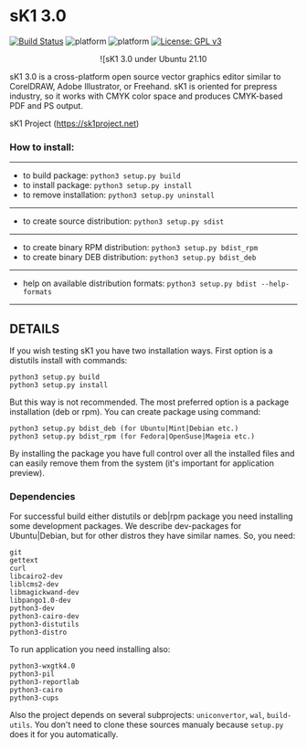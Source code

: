 # sK1 3.0

[![Build Status](https://app.travis-ci.com/sk1project/sk1-wx.svg?branch=master)](https://app.travis-ci.com/sk1project/sk1-wx) ![platform](https://img.shields.io/badge/platform-Linux-blue.svg) ![platform](https://img.shields.io/badge/platform-Windows-blue.svg) [![License: GPL v3](https://img.shields.io/badge/License-GPLv3-blue.svg)](https://www.gnu.org/licenses/gpl-3.0)

<center>

![sK1 3.0 under Ubuntu 21.10

</center>

sK1 3.0 is a cross-platform open source vector graphics editor similar to CorelDRAW, 
Adobe Illustrator, or Freehand. sK1 is oriented for prepress industry, 
so it works with CMYK color space and produces CMYK-based PDF and PS output.

sK1 Project (https://sk1project.net)

### How to install: 

---

* to build package:   `python3 setup.py build`
* to install package:   `python3 setup.py install`
* to remove installation: `python3 setup.py uninstall`

---

* to create source distribution:   `python3 setup.py sdist`

---

* to create binary RPM distribution:  `python3 setup.py bdist_rpm`
* to create binary DEB distribution:  `python3 setup.py bdist_deb`

---

* help on available distribution formats: `python3 setup.py bdist --help-formats`

---


## DETAILS

If you wish testing sK1 you have two installation ways. 
First option is a distutils install with commands:
```
python3 setup.py build
python3 setup.py install
```
But this way is not recommended. The most preferred option is a package 
installation (deb or rpm). You can create package using command:
```
python3 setup.py bdist_deb (for Ubuntu|Mint|Debian etc.)
python3 setup.py bdist_rpm (for Fedora|OpenSuse|Mageia etc.)
```
By installing the package you have full control over all the installed files 
and can easily remove them from the system (it's important for application
preview).

### Dependencies

For successful build either distutils or deb|rpm package you need installing
some development packages. We describe dev-packages for Ubuntu|Debian, but for
other distros they have similar names. So, you need:
```
git
gettext
curl
libcairo2-dev
liblcms2-dev
libmagickwand-dev
libpango1.0-dev
python3-dev
python3-cairo-dev
python3-distutils
python3-distro
```

To run application you need installing also:
```
python3-wxgtk4.0
python3-pil 
python3-reportlab
python3-cairo
python3-cups
```

Also the project depends on several subprojects: `uniconvertor`, `wal`, `build-utils`. You don't need to clone these sources manualy because `setup.py` does it for you automatically.

